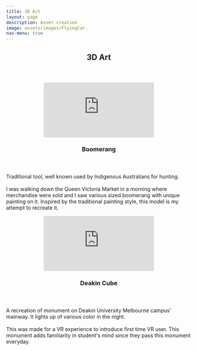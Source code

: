 ```yaml
---
title: 3D Art
layout: page
description: Asset creation
image: assets/images/FlyingCar.
nav-menu: true
---
```


<!-- Main -->
<div id="main" class="act">

<!-- One -->
<!-- <section id="one">
	<div class="inner">
		<header class="major">
			<h2>Sed amet aliquam</h2>
		</header>
		<p>Nullam et orci eu lorem consequat tincidunt vivamus et sagittis magna sed nunc rhoncus condimentum sem. In efficitur ligula tate urna. Maecenas massa vel lacinia pellentesque lorem ipsum dolor. Nullam et orci eu lorem consequat tincidunt. Vivamus et sagittis libero. Nullam et orci eu lorem consequat tincidunt vivamus et sagittis magna sed nunc rhoncus condimentum sem. In efficitur ligula tate urna.</p>
	</div>
</section> -->

<section id="one">
	<div class="inner">
		<header class="major">
			<h1>3D Art</h1>
		</header>
	</div>

<!-- Two -->
<section id="one" class="spotlights">
	<section>
		<div class="sketchfab-embed-wrapper"> <iframe style='display: block; margin: 0 auto;' title="Boomerang" frameborder="0" allowfullscreen mozallowfullscreen="true" webkitallowfullscreen="true" allow="autoplay; fullscreen; xr-spatial-tracking" xr-spatial-tracking execution-while-out-of-viewport execution-while-not-rendered web-share src="https://sketchfab.com/models/f002ff8cc0dd4e3ebba7c79da2547f45/embed"> </iframe>
		</div>
		<div class="content">
			<div class="inner">
				<header class="major">
					<h3>Boomerang</h3>
				</header>
				<p>Traditional tool, well known used by Indigenous Australians for hunting.<br><br>
				I was walking down the Queen Victoria Market in a morning where merchandise were sold and I saw various sized boomerang with unique painting on it. Inspired by the traditional painting style, this model is my attempt to recreate it.
				</p>
			</div>
		</div>
	</section>
	<section>
		<div class="sketchfab-embed-wrapper"> <iframe style='display: block; margin: 0 auto;' title="Deakin Cube" frameborder="0" allowfullscreen mozallowfullscreen="true" webkitallowfullscreen="true" allow="autoplay; fullscreen; xr-spatial-tracking" xr-spatial-tracking execution-while-out-of-viewport execution-while-not-rendered web-share src="https://sketchfab.com/models/20a158018081441aaf0173711cef8b08/embed"> </iframe>
		</div>
		<div class="content">
			<div class="inner">
				<header class="major">
					<h3>Deakin Cube</h3>
				</header>
				<p>A recreation of monument on Deakin University Melbourne campus' mainway. It lights up of various color in the night.<br><br>
				This was made for a VR experience to introduce first time VR user. This monument adds familiarity in student's mind since they pass this monument everyday.</p>
			</div>
		</div>
	</section>
	<!-- <section>
		<a href="generic.html" class="image">
			<img src="{% link assets/images/pic10.jpg %}" alt="" data-position="25% 25%" />
		</a>
		<div class="content">
			<div class="inner">
				<header class="major">
					<h3>Sed nunc ligula</h3>
				</header>
				<p>Nullam et orci eu lorem consequat tincidunt vivamus et sagittis magna sed nunc rhoncus condimentum sem. In efficitur ligula tate urna. Maecenas massa sed magna lacinia magna pellentesque lorem ipsum dolor. Nullam et orci eu lorem consequat tincidunt. Vivamus et sagittis tempus.</p>
				<ul class="actions">
					<li><a href="generic.html" class="button">Learn more</a></li>
				</ul>
			</div>
		</div>
	</section> -->
</section>

<!-- Three -->
<!-- <section id="three">
	<div class="inner">
		<header class="major">
			<h2>Massa libero</h2>
		</header>
		<p>Nullam et orci eu lorem consequat tincidunt vivamus et sagittis libero. Mauris aliquet magna magna sed nunc rhoncus pharetra. Pellentesque condimentum sem. In efficitur ligula tate urna. Maecenas laoreet massa vel lacinia pellentesque lorem ipsum dolor. Nullam et orci eu lorem consequat tincidunt. Vivamus et sagittis libero. Mauris aliquet magna magna sed nunc rhoncus amet pharetra et feugiat tempus.</p>
		<ul class="actions">
			<li><a href="generic.html" class="button next">Get Started</a></li>
		</ul>
	</div>
</section> -->
